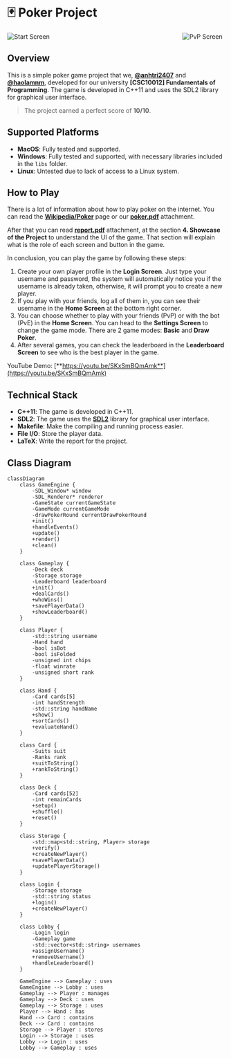 # 🃏 Poker Project

<div align="left" style="display: inline-block; width: 49%;">
    <img src="report/figures/start_screen.png" alt="Start Screen" title="Start Screen">
</div>
<div align="right" style="display: inline-block; width: 49%;">
    <img src="report/figures/pvp_screen.png" alt="PvP Screen" title="PvP Screen">
</div>

## Overview

This is a simple poker game project that we, [**@anhtri2407**](https://github.com/anhtri2407) and [**@haolamnm**](https://github.com/haolamnm), developed for our university **[CSC10012] Fundamentals of Programming**. The game is developed in C++11 and uses the SDL2 library for graphical user interface.

> The project earned a perfect score of **10/10**.

## Supported Platforms

+ **MacOS**: Fully tested and supported.
+ **Windows**: Fully tested and supported, with necessary libraries included in the `libs` folder.
+ **Linux**: Untested due to lack of access to a Linux system.

## How to Play

There is a lot of information about how to play poker on the internet. You can read the [**Wikipedia/Poker**](https://en.wikipedia.org/wiki/Poker) page or our [**poker.pdf**](poker.pdf) attachment.

After that you can read [**report.pdf**](report.pdf) attachment, at the section **4. Showcase of the Project** to understand the UI of the game. That section will explain what is the role of each screen and button in the game.

In conclusion, you can play the game by following these steps:
1. Create your own player profile in the **Login Screen**. Just type your username and password, the system will automatically notice you if the username is already taken, otherwise, it will prompt you to create a new player.
2. If you play with your friends, log all of them in, you can see their username in the **Home Screen** at the bottom right corner.
3. You can choose whether to play with your friends (PvP) or with the bot (PvE) in the **Home Screen**. You can head to the **Settings Screen** to change the game mode. There are 2 game modes: **Basic** and **Draw Poker**.
4. After several games, you can check the leaderboard in the **Leaderboard Screen** to see who is the best player in the game.

YouTube Demo: [**https://youtu.be/SKxSmBQmAmk**](https://youtu.be/SKxSmBQmAmk)


## Technical Stack

- **C++11**: The game is developed in C++11.
- **SDL2**: The game uses the [**SDL2**](https://wiki.libsdl.org/SDL3/FrontPage) library for graphical user interface.
- **Makefile**: Make the compiling and running process easier.
- **File I/O**: Store the player data.
- **LaTeX**: Write the report for the project.

## Class Diagram

```mermaid
classDiagram
    class GameEngine {
        -SDL_Window* window
        -SDL_Renderer* renderer
        -GameState currentGameState
        -GameMode currentGameMode
        -drawPokerRound currentDrawPokerRound
        +init()
        +handleEvents()
        +update()
        +render()
        +clean()
    }

    class Gameplay {
        -Deck deck
        -Storage storage
        -Leaderboard leaderboard
        +init()
        +dealCards()
        +whoWins()
        +savePlayerData()
        +showLeaderboard()
    }

    class Player {
        -std::string username
        -Hand hand
        -bool isBot
        -bool isFolded
        -unsigned int chips
        -float winrate
        -unsigned short rank
    }

    class Hand {
        -Card cards[5]
        -int handStrength
        -std::string handName
        +show()
        +sortCards()
        +evaluateHand()
    }

    class Card {
        -Suits suit
        -Ranks rank
        +suitToString()
        +rankToString()
    }

    class Deck {
        -Card cards[52]
        -int remainCards
        +setup()
        +shuffle()
        +reset()
    }

    class Storage {
        -std::map<std::string, Player> storage
        +verify()
        +createNewPlayer()
        +savePlayerData()
        +updatePlayerStorage()
    }

    class Login {
        -Storage storage
        -std::string status
        +login()
        +createNewPlayer()
    }

    class Lobby {
        -Login login
        -Gameplay game
        -std::vector<std::string> usernames
        +assignUsername()
        +removeUsername()
        +handleLeaderboard()
    }

    GameEngine --> Gameplay : uses
    GameEngine --> Lobby : uses
    Gameplay --> Player : manages
    Gameplay --> Deck : uses
    Gameplay --> Storage : uses
    Player --> Hand : has
    Hand --> Card : contains
    Deck --> Card : contains
    Storage --> Player : stores
    Login --> Storage : uses
    Lobby --> Login : uses
    Lobby --> Gameplay : uses
```
